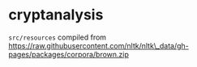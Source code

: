 # cryptanalysis

`src/resources` compiled from https://raw.githubusercontent.com/nltk/nltk\_data/gh-pages/packages/corpora/brown.zip